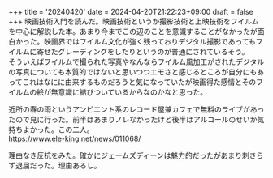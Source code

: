 +++
title = '20240420'
date = 2024-04-20T21:22:23+09:00
draft = false
+++
映画技術入門を読んだ。映画技術というか撮影技術と上映技術をフイルムを中心に解説した本。あまり今までこの辺のことを意識することがなかったが面白かった。映画界ではフイルム文化が強く残っておりデジタル撮影であってもフイルムに寄せたグレーディングをしたりというのが普通にされているそう。  
そういえばフイルムで撮られた写真やなんならフイルム風加工がされたデジタルの写真についても本質的ではないと思いつつエモさと感じるところが自分にもあってこれはなにに由来するものだろうと気になっていたが映画得た感情とそのフイルムの絵が無意識に結びついているからなのかなと思った。  

近所の春の雨というアンビエント系のレコード屋兼カフェで無料のライブがあったので見に行った。前半はあまりノレなかったけど後半はアルコールのせいか気持ちよかった。この二人。  
https://www.ele-king.net/news/011068/  

理由なき反抗をみた。確かにジェームズディーンは魅力的だったがあまり刺さらず退屈だった。理由あるし。